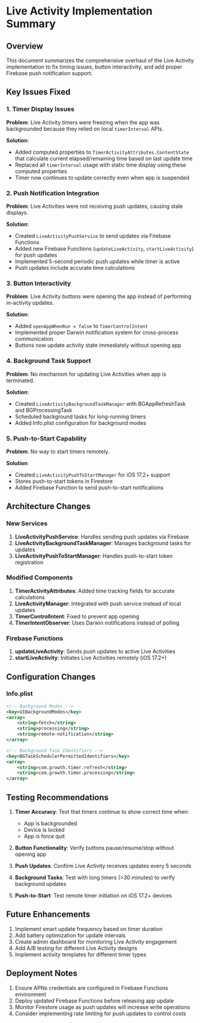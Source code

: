 # Live Activity Implementation Summary

## Overview
This document summarizes the comprehensive overhaul of the Live Activity implementation to fix timing issues, button interactivity, and add proper Firebase push notification support.

## Key Issues Fixed

### 1. Timer Display Issues
**Problem**: Live Activity timers were freezing when the app was backgrounded because they relied on local `timerInterval` APIs.

**Solution**: 
- Added computed properties to `TimerActivityAttributes.ContentState` that calculate current elapsed/remaining time based on last update time
- Replaced all `timerInterval` usage with static time display using these computed properties
- Timer now continues to update correctly even when app is suspended

### 2. Push Notification Integration
**Problem**: Live Activities were not receiving push updates, causing stale displays.

**Solution**:
- Created `LiveActivityPushService` to send updates via Firebase Functions
- Added new Firebase Functions (`updateLiveActivity`, `startLiveActivity`) for push updates
- Implemented 5-second periodic push updates while timer is active
- Push updates include accurate time calculations

### 3. Button Interactivity
**Problem**: Live Activity buttons were opening the app instead of performing in-activity updates.

**Solution**:
- Added `openAppWhenRun = false` to `TimerControlIntent`
- Implemented proper Darwin notification system for cross-process communication
- Buttons now update activity state immediately without opening app

### 4. Background Task Support
**Problem**: No mechanism for updating Live Activities when app is terminated.

**Solution**:
- Created `LiveActivityBackgroundTaskManager` with BGAppRefreshTask and BGProcessingTask
- Scheduled background tasks for long-running timers
- Added Info.plist configuration for background modes

### 5. Push-to-Start Capability
**Problem**: No way to start timers remotely.

**Solution**:
- Created `LiveActivityPushToStartManager` for iOS 17.2+ support
- Stores push-to-start tokens in Firestore
- Added Firebase Function to send push-to-start notifications

## Architecture Changes

### New Services
1. **LiveActivityPushService**: Handles sending push updates via Firebase
2. **LiveActivityBackgroundTaskManager**: Manages background tasks for updates
3. **LiveActivityPushToStartManager**: Handles push-to-start token registration

### Modified Components
1. **TimerActivityAttributes**: Added time tracking fields for accurate calculations
2. **LiveActivityManager**: Integrated with push service instead of local updates
3. **TimerControlIntent**: Fixed to prevent app opening
4. **TimerIntentObserver**: Uses Darwin notifications instead of polling

### Firebase Functions
1. **updateLiveActivity**: Sends push updates to active Live Activities
2. **startLiveActivity**: Initiates Live Activities remotely (iOS 17.2+)

## Configuration Changes

### Info.plist
```xml
<!-- Background Modes -->
<key>UIBackgroundModes</key>
<array>
    <string>fetch</string>
    <string>processing</string>
    <string>remote-notification</string>
</array>

<!-- Background Task Identifiers -->
<key>BGTaskSchedulerPermittedIdentifiers</key>
<array>
    <string>com.growth.timer.refresh</string>
    <string>com.growth.timer.processing</string>
</array>
```

## Testing Recommendations

1. **Timer Accuracy**: Test that timers continue to show correct time when:
   - App is backgrounded
   - Device is locked
   - App is force quit

2. **Button Functionality**: Verify buttons pause/resume/stop without opening app

3. **Push Updates**: Confirm Live Activity receives updates every 5 seconds

4. **Background Tasks**: Test with long timers (>30 minutes) to verify background updates

5. **Push-to-Start**: Test remote timer initiation on iOS 17.2+ devices

## Future Enhancements

1. Implement smart update frequency based on timer duration
2. Add battery optimization for update intervals
3. Create admin dashboard for monitoring Live Activity engagement
4. Add A/B testing for different Live Activity designs
5. Implement activity templates for different timer types

## Deployment Notes

1. Ensure APNs credentials are configured in Firebase Functions environment
2. Deploy updated Firebase Functions before releasing app update
3. Monitor Firestore usage as push updates will increase write operations
4. Consider implementing rate limiting for push updates to control costs
